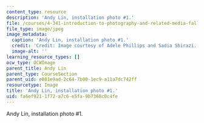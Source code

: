 ```yaml
---
content_type: resource
description: 'Andy Lin, installation photo #1.'
file: /courses/4-341-introduction-to-photography-and-related-media-fall-2007/fa6ef9211f72a7c6e5fa9b7368c0c4fe_lin4.jpg
file_type: image/jpeg
image_metadata:
  caption: 'Andy Lin, installation photo #1.'
  credit: 'Credit: Image courtesy of Adele Phillips and Sadia Shirazi.'
  image-alt: ''
learning_resource_types: []
ocw_type: OCWImage
parent_title: Andy Lin
parent_type: CourseSection
parent_uid: e081e9ad-2c64-7b00-1ec9-a11a7dc742ff
resourcetype: Image
title: 'Andy Lin, installation photo #1.'
uid: fa6ef921-1f72-a7c6-e5fa-9b7368c0c4fe
---
```

Andy Lin, installation photo #1.

